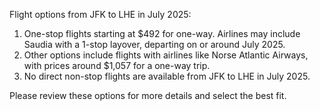 Flight options from JFK to LHE in July 2025:

1. One-stop flights starting at $492 for one-way. Airlines may include Saudia with a 1-stop layover, departing on or around July 2025.
2. Other options include flights with airlines like Norse Atlantic Airways, with prices around $1,057 for a one-way trip.
3. No direct non-stop flights are available from JFK to LHE in July 2025.

Please review these options for more details and select the best fit.